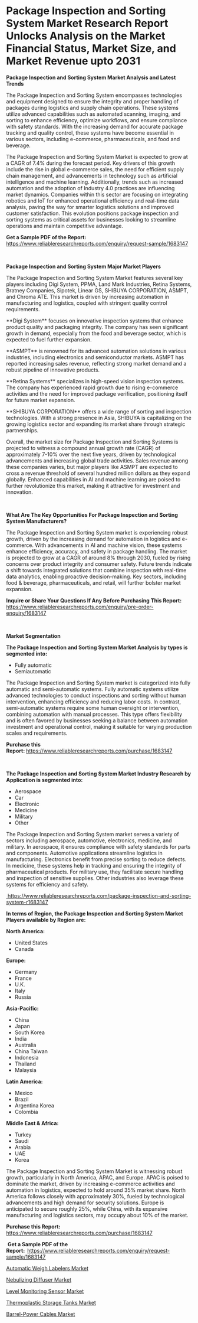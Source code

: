<p><h1>Package Inspection and Sorting System Market Research Report Unlocks Analysis on the Market Financial Status, Market Size, and Market Revenue upto 2031</h1></p><p><strong>Package Inspection and Sorting System Market Analysis and Latest Trends</strong></p>
<p><p>The Package Inspection and Sorting System encompasses technologies and equipment designed to ensure the integrity and proper handling of packages during logistics and supply chain operations. These systems utilize advanced capabilities such as automated scanning, imaging, and sorting to enhance efficiency, optimize workflows, and ensure compliance with safety standards. With the increasing demand for accurate package tracking and quality control, these systems have become essential in various sectors, including e-commerce, pharmaceuticals, and food and beverage.</p><p>The Package Inspection and Sorting System Market is expected to grow at a CAGR of 7.4% during the forecast period. Key drivers of this growth include the rise in global e-commerce sales, the need for efficient supply chain management, and advancements in technology such as artificial intelligence and machine learning. Additionally, trends such as increased automation and the adoption of Industry 4.0 practices are influencing market dynamics. Companies within this sector are focusing on integrating robotics and IoT for enhanced operational efficiency and real-time data analysis, paving the way for smarter logistics solutions and improved customer satisfaction. This evolution positions package inspection and sorting systems as critical assets for businesses looking to streamline operations and maintain competitive advantage.</p></p>
<p><strong>Get a Sample PDF of the Report:&nbsp;</strong> <a href="https://www.reliableresearchreports.com/enquiry/request-sample/1683147?utm_campaign=8&utm_medium=2&utm_source=Github&utm_content=ia&utm_term=30122024&utm_id=package-inspection-and-sorting-system">https://www.reliableresearchreports.com/enquiry/request-sample/1683147</a></p>
<p>&nbsp;</p>
<p><strong>Package Inspection and Sorting System Major Market Players</strong></p>
<p><p>The Package Inspection and Sorting System Market features several key players including Digi System, PPMA, Land Mark Industries, Retina Systems, Bratney Companies, Sipotek, Linear GS, SHIBUYA CORPORATION, ASMPT, and Chroma ATE. This market is driven by increasing automation in manufacturing and logistics, coupled with stringent quality control requirements.</p><p>**Digi System** focuses on innovative inspection systems that enhance product quality and packaging integrity. The company has seen significant growth in demand, especially from the food and beverage sector, which is expected to fuel further expansion.</p><p>**ASMPT** is renowned for its advanced automation solutions in various industries, including electronics and semiconductor markets. ASMPT has reported increasing sales revenue, reflecting strong market demand and a robust pipeline of innovative products.</p><p>**Retina Systems** specializes in high-speed vision inspection systems. The company has experienced rapid growth due to rising e-commerce activities and the need for improved package verification, positioning itself for future market expansion.</p><p>**SHIBUYA CORPORATION** offers a wide range of sorting and inspection technologies. With a strong presence in Asia, SHIBUYA is capitalizing on the growing logistics sector and expanding its market share through strategic partnerships.</p><p>Overall, the market size for Package Inspection and Sorting Systems is projected to witness a compound annual growth rate (CAGR) of approximately 7-10% over the next five years, driven by technological advancements and increasing global trade activities. Sales revenue among these companies varies, but major players like ASMPT are expected to cross a revenue threshold of several hundred million dollars as they expand globally. Enhanced capabilities in AI and machine learning are poised to further revolutionize this market, making it attractive for investment and innovation.</p></p>
<p>&nbsp;</p>
<p><strong>What Are The Key Opportunities For Package Inspection and Sorting System Manufacturers?</strong></p>
<p><p>The Package Inspection and Sorting System market is experiencing robust growth, driven by the increasing demand for automation in logistics and e-commerce. With advancements in AI and machine vision, these systems enhance efficiency, accuracy, and safety in package handling. The market is projected to grow at a CAGR of around 8% through 2030, fueled by rising concerns over product integrity and consumer safety. Future trends indicate a shift towards integrated solutions that combine inspection with real-time data analytics, enabling proactive decision-making. Key sectors, including food & beverage, pharmaceuticals, and retail, will further bolster market expansion.</p></p>
<p><strong>Inquire or Share Your Questions If Any Before Purchasing This Report:</strong> <a href="https://www.reliableresearchreports.com/enquiry/pre-order-enquiry/1683147?utm_campaign=8&utm_medium=2&utm_source=Github&utm_content=ia&utm_term=30122024&utm_id=package-inspection-and-sorting-system">https://www.reliableresearchreports.com/enquiry/pre-order-enquiry/1683147</a></p>
<p>&nbsp;</p>
<p><strong>Market Segmentation</strong></p>
<p><strong>The Package Inspection and Sorting System Market Analysis by types is segmented into:</strong></p>
<p><ul><li>Fully automatic</li><li>Semiautomatic</li></ul></p>
<p><p>The Package Inspection and Sorting System market is categorized into fully automatic and semi-automatic systems. Fully automatic systems utilize advanced technologies to conduct inspections and sorting without human intervention, enhancing efficiency and reducing labor costs. In contrast, semi-automatic systems require some human oversight or intervention, combining automation with manual processes. This type offers flexibility and is often favored by businesses seeking a balance between automation investment and operational control, making it suitable for varying production scales and requirements.</p></p>
<p><strong>Purchase this Report:&nbsp;</strong><a href="https://www.reliableresearchreports.com/purchase/1683147?utm_campaign=8&utm_medium=2&utm_source=Github&utm_content=ia&utm_term=30122024&utm_id=package-inspection-and-sorting-system">https://www.reliableresearchreports.com/purchase/1683147</a></p>
<p>&nbsp;</p>
<p><strong>The Package Inspection and Sorting System Market Industry Research by Application is segmented into:</strong></p>
<p><ul><li>Aerospace</li><li>Car</li><li>Electronic</li><li>Medicine</li><li>Military</li><li>Other</li></ul></p>
<p><p>The Package Inspection and Sorting System market serves a variety of sectors including aerospace, automotive, electronics, medicine, and military. In aerospace, it ensures compliance with safety standards for parts and components. Automotive applications streamline logistics in manufacturing. Electronics benefit from precise sorting to reduce defects. In medicine, these systems help in tracking and ensuring the integrity of pharmaceutical products. For military use, they facilitate secure handling and inspection of sensitive supplies. Other industries also leverage these systems for efficiency and safety.</p></p>
<p><a href="https://www.reliableresearchreports.com/package-inspection-and-sorting-system-r1683147?utm_campaign=8&utm_medium=2&utm_source=Github&utm_content=ia&utm_term=30122024&utm_id=package-inspection-and-sorting-system">&nbsp;https://www.reliableresearchreports.com/package-inspection-and-sorting-system-r1683147</a></p>
<p><strong>In terms of Region, the Package Inspection and Sorting System Market Players available by Region are:</strong></p>
<p>
    <p> <strong> North America: </strong>
        <ul>
            <li>United States</li>
            <li>Canada</li>
        </ul>
        </p> 
    <p> <strong> Europe: </strong>
        <ul>
            <li>Germany</li>
            <li>France</li>
            <li>U.K.</li>
            <li>Italy</li>
            <li>Russia</li>
        </ul>
        </p> 
    <p> <strong> Asia-Pacific: </strong>
        <ul>
            <li>China</li>
            <li>Japan</li>
            <li>South Korea</li>
            <li>India</li>
            <li>Australia</li>
            <li>China Taiwan</li>
            <li>Indonesia</li>
            <li>Thailand</li>
            <li>Malaysia</li>
        </ul>
        </p> 
    <p> <strong> Latin America: </strong>
        <ul>
            <li>Mexico</li>
            <li>Brazil</li>
            <li>Argentina Korea</li>
            <li>Colombia</li>
        </ul>
        </p> 
    <p> <strong> Middle East & Africa: </strong>
        <ul>
            <li>Turkey</li>
            <li>Saudi</li>
            <li>Arabia</li>
            <li>UAE</li>
            <li>Korea</li>
        </ul>
    </p>
    </p>
<p><p>The Package Inspection and Sorting System Market is witnessing robust growth, particularly in North America, APAC, and Europe. APAC is poised to dominate the market, driven by increasing e-commerce activities and automation in logistics, expected to hold around 35% market share. North America follows closely with approximately 30%, fueled by technological advancements and high demand for security solutions. Europe is anticipated to secure roughly 25%, while China, with its expansive manufacturing and logistics sectors, may occupy about 10% of the market.</p></p>
<p><strong>Purchase this Report: </strong><a href="https://www.reliableresearchreports.com/purchase/1683147?utm_campaign=8&utm_medium=2&utm_source=Github&utm_content=ia&utm_term=30122024&utm_id=package-inspection-and-sorting-system">https://www.reliableresearchreports.com/purchase/1683147</a></p>
<p>&nbsp;<strong>Get a Sample PDF of the Report:&nbsp;&nbsp;</strong><a href="https://www.reliableresearchreports.com/enquiry/request-sample/1683147?utm_campaign=8&utm_medium=2&utm_source=Github&utm_content=ia&utm_term=30122024&utm_id=package-inspection-and-sorting-system">https://www.reliableresearchreports.com/enquiry/request-sample/1683147</a></p>
<p><strong></strong></p>
<p><p><a href="https://github.com/toldenargelia86/Market-Research-Report-List-1/blob/main/automatic-weigh-labelers-market.md?utm_campaign=8&utm_medium=2&utm_source=Github&utm_content=ia&utm_term=30122024&utm_id=package-inspection-and-sorting-system">Automatic Weigh Labelers Market</a></p><p><a href="https://github.com/wileonie19657/Market-Research-Report-List-1/blob/main/nebulizing-diffuser-market.md?utm_campaign=8&utm_medium=2&utm_source=Github&utm_content=ia&utm_term=30122024&utm_id=package-inspection-and-sorting-system">Nebulizing Diffuser Market</a></p><p><a href="https://github.com/bornergabrielle89/Market-Research-Report-List-1/blob/main/level-monitoring-sensor-market.md?utm_campaign=8&utm_medium=2&utm_source=Github&utm_content=ia&utm_term=30122024&utm_id=package-inspection-and-sorting-system">Level Monitoring Sensor Market</a></p><p><a href="https://github.com/mcfred89/Market-Research-Report-List-1/blob/main/thermoplastic-storage-tanks-market.md?utm_campaign=8&utm_medium=2&utm_source=Github&utm_content=ia&utm_term=30122024&utm_id=package-inspection-and-sorting-system">Thermoplastic Storage Tanks Market</a></p><p><a href="https://github.com/comasnickie/Market-Research-Report-List-1/blob/main/barrel-power-cables-market.md?utm_campaign=8&utm_medium=2&utm_source=Github&utm_content=ia&utm_term=30122024&utm_id=package-inspection-and-sorting-system">Barrel-Power Cables Market</a></p></p>